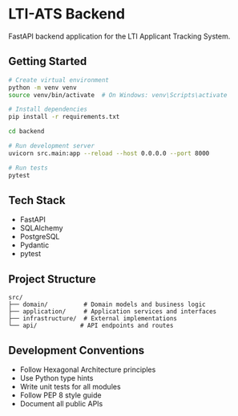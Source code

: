 # LTI-ATS Backend

FastAPI backend application for the LTI Applicant Tracking System.

## Getting Started

```bash
# Create virtual environment
python -m venv venv
source venv/bin/activate  # On Windows: venv\Scripts\activate

# Install dependencies
pip install -r requirements.txt

cd backend

# Run development server
uvicorn src.main:app --reload --host 0.0.0.0 --port 8000

# Run tests
pytest
```

## Tech Stack

- FastAPI
- SQLAlchemy
- PostgreSQL
- Pydantic
- pytest

## Project Structure

```plaintext
src/
├── domain/          # Domain models and business logic
├── application/     # Application services and interfaces
├── infrastructure/  # External implementations
└── api/            # API endpoints and routes
```

## Development Conventions

- Follow Hexagonal Architecture principles
- Use Python type hints
- Write unit tests for all modules
- Follow PEP 8 style guide
- Document all public APIs